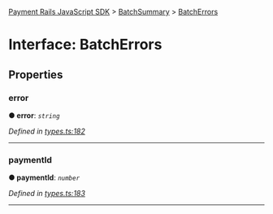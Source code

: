 [Payment Rails JavaScript SDK](../README.md) > [BatchSummary](../modules/batchsummary.md) > [BatchErrors](../interfaces/batchsummary.batcherrors.md)



# Interface: BatchErrors


## Properties
<a id="error"></a>

###  error

**●  error**:  *`string`* 

*Defined in [types.ts:182](https://github.com/PaymentRails/javascript-sdk/blob/d7f3cdf/lib/types.ts#L182)*





___

<a id="paymentid"></a>

###  paymentId

**●  paymentId**:  *`number`* 

*Defined in [types.ts:183](https://github.com/PaymentRails/javascript-sdk/blob/d7f3cdf/lib/types.ts#L183)*





___


